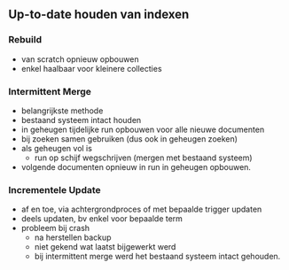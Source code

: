 ## Up-to-date houden van indexen

### Rebuild

* van scratch opnieuw opbouwen
* enkel haalbaar voor kleinere collecties

### Intermittent Merge

* belangrijkste methode
* bestaand systeem intact houden
* in geheugen tijdelijke run opbouwen voor alle nieuwe documenten
* bij zoeken samen gebruiken (dus ook in geheugen zoeken)
* als geheugen vol is
    * run op schijf wegschrijven (mergen met bestaand systeem)
* volgende documenten opnieuw in run in geheugen opbouwen.

### Incrementele Update

* af en toe, via achtergrondproces of met bepaalde trigger updaten
* deels updaten, bv enkel voor bepaalde term
* probleem bij crash
    * na herstellen backup
    * niet gekend wat laatst bijgewerkt werd
    * bij intermittent merge werd het bestaand systeem intact gehouden.
